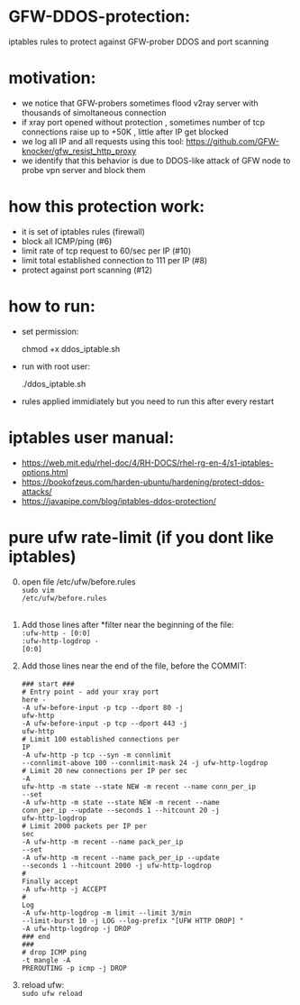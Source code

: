 # GFW-DDOS-protection:
iptables rules to protect against GFW-prober DDOS and port scanning

# motivation:
- we notice that GFW-probers sometimes flood v2ray server with thousands of simoltaneous connection
- if xray port opened without protection , sometimes number of tcp connections raise up to +50K , little after IP get blocked
- we log all IP and all requests using this tool: https://github.com/GFW-knocker/gfw_resist_http_proxy
- we identify that this behavior is due to DDOS-like attack of GFW node to probe vpn server and block them

# how this protection work:
- it is set of iptables rules (firewall)
- block all ICMP/ping (#6)
- limit rate of tcp request to 60/sec per IP (#10)
- limit total established connection to 111 per IP (#8)
- protect against port scanning (#12)


# how to run:
- set permission:

    chmod +x ddos_iptable.sh
- run with root user:

    ./ddos_iptable.sh
- rules applied immidiately but you need to run this after every restart


# iptables user manual:
- https://web.mit.edu/rhel-doc/4/RH-DOCS/rhel-rg-en-4/s1-iptables-options.html
- https://bookofzeus.com/harden-ubuntu/hardening/protect-ddos-attacks/
- https://javapipe.com/blog/iptables-ddos-protection/


# pure ufw rate-limit (if you dont like iptables)

0. open file /etc/ufw/before.rules<br>
<code>sudo vim /etc/ufw/before.rules</code><br><br>
1. Add those lines after *filter near the beginning of the file:<br>
<code>:ufw-http - [0:0]</code><br>
<code>:ufw-http-logdrop - [0:0]</code><br>

2. Add those lines near the end of the file, before the COMMIT:<br>  
<code>### start ###</code><br>
<code># Entry point - add your xray port here -</code><br>
<code>-A ufw-before-input -p tcp --dport 80 -j ufw-http</code><br>
<code>-A ufw-before-input -p tcp --dport 443 -j ufw-http</code><br>
<code># Limit 100 established connections per IP</code><br>
<code>-A ufw-http -p tcp --syn -m connlimit --connlimit-above 100 --connlimit-mask 24 -j ufw-http-logdrop</code><br>
<code># Limit 20 new connections per IP per sec</code><br>
<code>-A ufw-http -m state --state NEW -m recent --name conn_per_ip --set</code><br>
<code>-A ufw-http -m state --state NEW -m recent --name conn_per_ip --update --seconds 1 --hitcount 20 -j ufw-http-logdrop</code><br>
<code># Limit 2000 packets per IP per sec</code><br>
<code>-A ufw-http -m recent --name pack_per_ip --set</code><br>
<code>-A ufw-http -m recent --name pack_per_ip --update --seconds 1 --hitcount 2000 -j ufw-http-logdrop</code><br>
<code># Finally accept</code><br>
<code>-A ufw-http -j ACCEPT</code><br>
<code># Log</code><br>
<code>-A ufw-http-logdrop -m limit --limit 3/min --limit-burst 10 -j LOG --log-prefix "[UFW HTTP DROP] "</code><br>
<code>-A ufw-http-logdrop -j DROP</code><br>
<code>### end ###</code><br>
<code># drop ICMP ping</code><br>
<code>-t mangle -A PREROUTING -p icmp -j DROP</code><br>

3. reload ufw:<br>
<code>sudo ufw reload</code><br>

    
